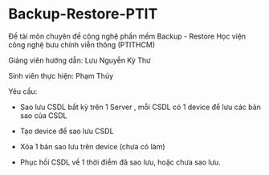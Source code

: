 # Backup-Restore-PTIT
Đề tài môn chuyên đề công nghệ phần mềm Backup - Restore  Học viện công nghệ bưu chính viễn thông (PTITHCM)

Giảng viên hướng dẫn: Lưu Nguyễn Kỳ Thư

Sinh viên thực hiện: Phạm Thủy

Yêu cầu:

- Sao lưu CSDL bất kỳ trên 1 Server , mỗi CSDL có 1 device để lưu các bản sao của CSDL

- Tạo device để sao lưu CSDL

- Xóa 1 bản sao lưu trên device (chưa có làm)

- Phục hồi CSDL về 1 thời điểm đã sao lưu, hoặc chưa sao lưu.


